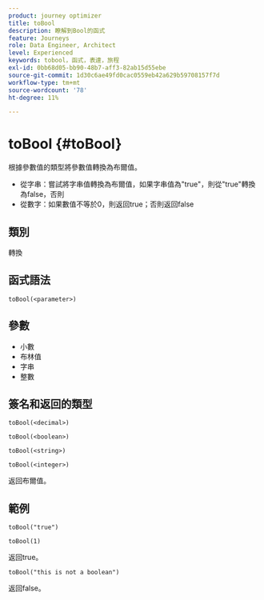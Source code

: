 ```yaml
---
product: journey optimizer
title: toBool
description: 瞭解到Bool的函式
feature: Journeys
role: Data Engineer, Architect
level: Experienced
keywords: tobool，函式，表達，旅程
exl-id: 0bb68d05-bb90-48b7-aff3-82ab15d55ebe
source-git-commit: 1d30c6ae49fd0cac0559eb42a629b59708157f7d
workflow-type: tm+mt
source-wordcount: '78'
ht-degree: 11%

---
```


# toBool {#toBool}

根據參數值的類型將參數值轉換為布爾值。

* 從字串：嘗試將字串值轉換為布爾值，如果字串值為&quot;true&quot;，則從&quot;true&quot;轉換為false，否則
* 從數字：如果數值不等於0，則返回true；否則返回false

## 類別

轉換

## 函式語法

`toBool(<parameter>)`

## 參數

* 小數
* 布林值
* 字串
* 整數

## 簽名和返回的類型

`toBool(<decimal>)`

`toBool(<boolean>)`

`toBool(<string>)`

`toBool(<integer>)`

返回布爾值。

## 範例

`toBool("true")`

`toBool(1)`

返回true。

`toBool("this is not a boolean")`

返回false。
